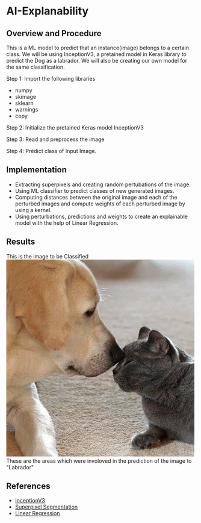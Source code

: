 # AI-Explanability

## Overview and Procedure

This is a ML model to predict that an instance(image) belongs to a certain class. We will be using InceptionV3, a pretained model in Keras library to predict the Dog as a labrador. We will also be creating our own model for the same classification.

Step 1: Import the following libraries
* numpy
* skimage
* sklearn
* warnings
* copy

Step 2: Initialize the pretained Keras model InceptionV3

Step 3: Read and preprocess the image

Step 4: Predict class of Input Image.

## Implementation

* Extracting superpixels and creating random pertubations of the image.
* Using ML classifier to predict classes of new generated images.
* Computing distances between the original image and each of the perturbed images and compute weights of each perturbed image by using a kernel.
* Using perturbations, predictions and weights to create an explainable model with the help of Linear Regression.

## Results 
This is the image to be Classified
<img src="https://github.com/deadpool221b/AI-Explanability/blob/main/cat-and-dog.jpg"> 
These are the areas which were involoved in the prediction of the image to "Labrador" 
## References

* <a href="https://towardsdatascience.com/classify-any-object-using-pre-trained-cnn-model-77437d61e05f"> InceptionV3 </a>
* <a href="https://medium.com/@darshita1405/superpixels-and-slic-6b2d8a6e4f08"> Superpixel Segmentation </a>
* <a href="https://scikit-learn.org/stable/modules/generated/sklearn.linear_model.LinearRegression.html"> Linear Regression </a>


